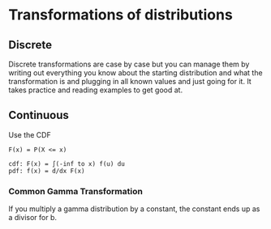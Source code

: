 # Transformations of distributions

## Discrete

Discrete transformations are case by case but you can manage them by writing out
everything you know about the starting distribution and what the transformation
is and plugging in all known values and just going for it. It takes practice and
reading examples to get good at.

## Continuous

Use the CDF

```
F(x) = P(X <= x)

cdf: F(x) = ∫(-inf to x) f(u) du
pdf: f(x) = d/dx F(x)
```

### Common Gamma Transformation

If you multiply a gamma distribution by a constant, the constant ends up as a
divisor for b.

